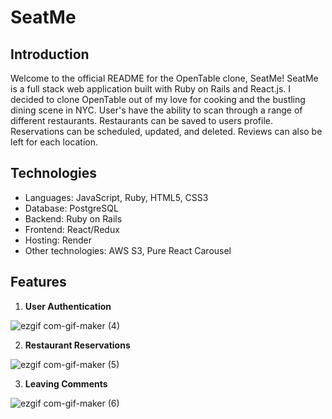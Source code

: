 # SeatMe

## Introduction

Welcome to the official README for the OpenTable clone, SeatMe! SeatMe is a full stack web application built with Ruby on Rails and React.js. I decided to clone OpenTable out of my love for cooking and the bustling dining scene in NYC. User's have the ability to scan through a range of different restaurants.
Restaurants can be saved to users profile. Reservations can be scheduled, updated, and deleted. Reviews can also be left for each location. 

## Technologies

- Languages: JavaScript, Ruby, HTML5, CSS3
- Database: PostgreSQL
- Backend: Ruby on Rails
- Frontend: React/Redux
- Hosting: Render
- Other technologies: AWS S3, Pure React Carousel 

## Features 

1. **User Authentication**

![ezgif com-gif-maker (4)](https://user-images.githubusercontent.com/111291271/212965477-955718a6-555c-44e0-a6fd-2ebcc05f7fe2.gif)

2. **Restaurant Reservations**

![ezgif com-gif-maker (5)](https://user-images.githubusercontent.com/111291271/212984156-d74ee6b2-92d9-47ac-9255-3846934fe5dc.gif)

3. **Leaving Comments**

![ezgif com-gif-maker (6)](https://user-images.githubusercontent.com/111291271/212985670-02f561f1-59b4-4432-8940-c710910deabe.gif)
